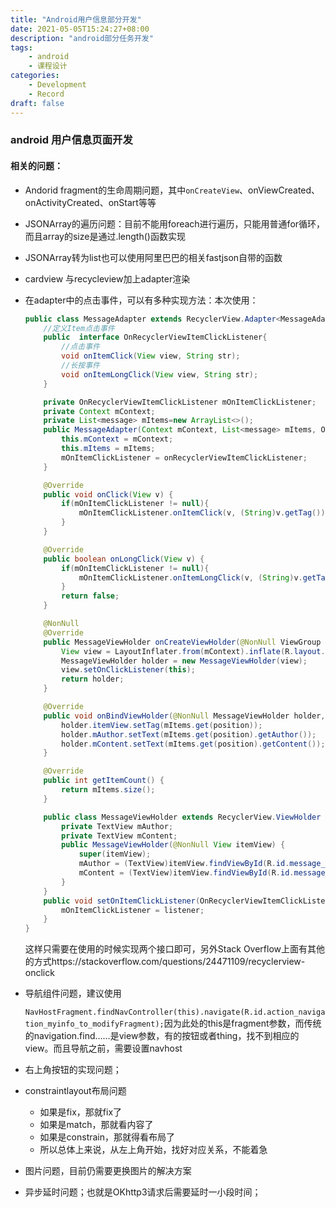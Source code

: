 ```yaml
---
title: "Android用户信息部分开发"
date: 2021-05-05T15:24:27+08:00
description: "android部分任务开发"
tags: 
    - android
    - 课程设计
categories:
    - Development
    - Record
draft: false
---
```


### android 用户信息页面开发
<!--more-->

#### 相关的问题：

- Andorid fragment的生命周期问题，其中`onCreateView`、onViewCreated、onActivityCreated、onStart等等

- JSONArray的遍历问题：目前不能用foreach进行遍历，只能用普通for循环，而且array的size是通过.length()函数实现

- JSONArray转为list也可以使用阿里巴巴的相关fastjson自带的函数

- cardview 与recycleview加上adapter渲染

- 在adapter中的点击事件，可以有多种实现方法：本次使用：

  ```java
  public class MessageAdapter extends RecyclerView.Adapter<MessageAdapter.MessageViewHolder> implements View.OnClickListener,View.OnLongClickListener{
      //定义Item点击事件
      public  interface OnRecyclerViewItemClickListener{
          //点击事件
          void onItemClick(View view, String str);
          //长按事件
          void onItemLongClick(View view, String str);
      }
  
      private OnRecyclerViewItemClickListener mOnItemClickListener;
      private Context mContext;
      private List<message> mItems=new ArrayList<>();
      public MessageAdapter(Context mContext, List<message> mItems, OnRecyclerViewItemClickListener onRecyclerViewItemClickListener) {
          this.mContext = mContext;
          this.mItems = mItems;
          mOnItemClickListener = onRecyclerViewItemClickListener;
      }
  
      @Override
      public void onClick(View v) {
          if(mOnItemClickListener != null){
              mOnItemClickListener.onItemClick(v, (String)v.getTag());
          }
      }
  
      @Override
      public boolean onLongClick(View v) {
          if(mOnItemClickListener != null){
              mOnItemClickListener.onItemLongClick(v, (String)v.getTag());
          }
          return false;
      }
  
      @NonNull
      @Override
      public MessageViewHolder onCreateViewHolder(@NonNull ViewGroup parent, int viewType) {
          View view = LayoutInflater.from(mContext).inflate(R.layout.message_card_base,parent,false);
          MessageViewHolder holder = new MessageViewHolder(view);
          view.setOnClickListener(this);
          return holder;
      }
  
      @Override
      public void onBindViewHolder(@NonNull MessageViewHolder holder, int position) {
          holder.itemView.setTag(mItems.get(position));
          holder.mAuthor.setText(mItems.get(position).getAuthor());
          holder.mContent.setText(mItems.get(position).getContent());
      }
  
      @Override
      public int getItemCount() {
          return mItems.size();
      }
  
      public class MessageViewHolder extends RecyclerView.ViewHolder {
          private TextView mAuthor;
          private TextView mContent;
          public MessageViewHolder(@NonNull View itemView) {
              super(itemView);
              mAuthor = (TextView)itemView.findViewById(R.id.message_author);
              mContent = (TextView)itemView.findViewById(R.id.message_content);
          }
      }
      public void setOnItemClickListener(OnRecyclerViewItemClickListener listener) {
          mOnItemClickListener = listener;
      }
  }
  ```

  这样只需要在使用的时候实现两个接口即可，另外Stack Overflow上面有其他的方式https://stackoverflow.com/questions/24471109/recyclerview-onclick

- 导航组件问题，建议使用

  `NavHostFragment.findNavController(this).navigate(R.id.action_navigation_myinfo_to_modifyFragment);`因为此处的this是fragment参数，而传统的navigation.find……是view参数，有的按钮或者thing，找不到相应的view。而且导航之前，需要设置navhost

- 右上角按钮的实现问题；

- constraintlayout布局问题

  - 如果是fix，那就fix了
  - 如果是match，那就看内容了
  - 如果是constrain，那就得看布局了
  - 所以总体上来说，从左上角开始，找好对应关系，不能着急

- 图片问题，目前仍需要更换图片的解决方案

- 异步延时问题；也就是OKhttp3请求后需要延时一小段时间；